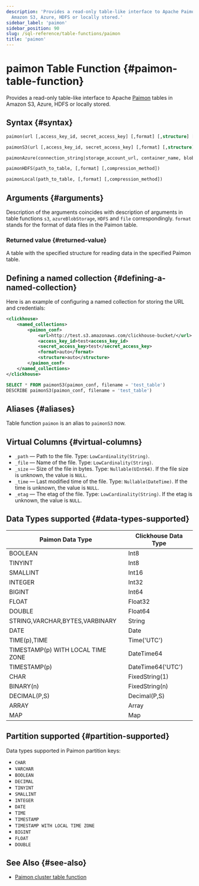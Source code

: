 ```yaml
---
description: 'Provides a read-only table-like interface to Apache Paimon tables in
  Amazon S3, Azure, HDFS or locally stored.'
sidebar_label: 'paimon'
sidebar_position: 90
slug: /sql-reference/table-functions/paimon
title: 'paimon'
---
```


# paimon Table Function {#paimon-table-function}

Provides a read-only table-like interface to Apache [Paimon](https://paimon.apache.org/) tables in Amazon S3, Azure, HDFS or locally stored.

## Syntax {#syntax}

```sql
paimon(url [,access_key_id, secret_access_key] [,format] [,structure] [,compression])

paimonS3(url [,access_key_id, secret_access_key] [,format] [,structure] [,compression])

paimonAzure(connection_string|storage_account_url, container_name, blobpath, [,account_name], [,account_key] [,format] [,compression_method])

paimonHDFS(path_to_table, [,format] [,compression_method])

paimonLocal(path_to_table, [,format] [,compression_method])
```

## Arguments {#arguments}

Description of the arguments coincides with description of arguments in table functions `s3`, `azureBlobStorage`, `HDFS` and `file` correspondingly.
`format` stands for the format of data files in the Paimon table.

### Returned value {#returned-value}

A table with the specified structure for reading data in the specified Paimon table.

## Defining a named collection {#defining-a-named-collection}

Here is an example of configuring a named collection for storing the URL and credentials:

```xml
<clickhouse>
    <named_collections>
        <paimon_conf>
            <url>http://test.s3.amazonaws.com/clickhouse-bucket/</url>
            <access_key_id>test<access_key_id>
            <secret_access_key>test</secret_access_key>
            <format>auto</format>
            <structure>auto</structure>
        </paimon_conf>
    </named_collections>
</clickhouse>
```

```sql
SELECT * FROM paimonS3(paimon_conf, filename = 'test_table')
DESCRIBE paimonS3(paimon_conf, filename = 'test_table')
```

## Aliases {#aliases}

Table function `paimon` is an alias to `paimonS3` now.

## Virtual Columns {#virtual-columns}

- `_path` — Path to the file. Type: `LowCardinality(String)`.
- `_file` — Name of the file. Type: `LowCardinality(String)`.
- `_size` — Size of the file in bytes. Type: `Nullable(UInt64)`. If the file size is unknown, the value is `NULL`.
- `_time` — Last modified time of the file. Type: `Nullable(DateTime)`. If the time is unknown, the value is `NULL`.
- `_etag` — The etag of the file. Type: `LowCardinality(String)`. If the etag is unknown, the value is `NULL`.

## Data Types supported {#data-types-supported}

| Paimon Data Type | Clickhouse Data Type 
|-------|--------|
|BOOLEAN     |Int8      |
|TINYINT     |Int8      |
|SMALLINT     |Int16      |
|INTEGER     |Int32      |
|BIGINT     |Int64      |
|FLOAT     |Float32      |
|DOUBLE     |Float64      |
|STRING,VARCHAR,BYTES,VARBINARY     |String      |
|DATE     |Date      |
|TIME(p),TIME     |Time('UTC')      |
|TIMESTAMP(p) WITH LOCAL TIME ZONE     |DateTime64      |
|TIMESTAMP(p)     |DateTime64('UTC')      |
|CHAR     |FixedString(1)      |
|BINARY(n)     |FixedString(n)      |
|DECIMAL(P,S)     |Decimal(P,S)      |
|ARRAY     |Array      |
|MAP     |Map    |

## Partition supported {#partition-supported}
Data types supported in Paimon partition keys:
* `CHAR`
* `VARCHAR`
* `BOOLEAN`
* `DECIMAL`
* `TINYINT`
* `SMALLINT`
* `INTEGER`
* `DATE`
* `TIME`
* `TIMESTAMP`
* `TIMESTAMP WITH LOCAL TIME ZONE`
* `BIGINT`
* `FLOAT`
* `DOUBLE`

## See Also {#see-also}

* [Paimon cluster table function](/sql-reference/table-functions/paimonCluster.md)
